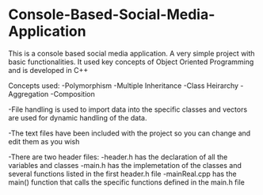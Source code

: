 # Console-Based-Social-Media-Application

This is a console based social media application. A very simple project with basic functionalities. It used key concepts of Object Oriented Programming and is developed in C++

Concepts used:
-Polymorphism
-Multiple Inheritance
-Class Heirarchy
-Aggregation
-Composition

-File handling is used to import data into the specific classes and vectors are used for dynamic handling of the data.

-The text files have been included with the project so you can change and edit them as you wish

-There are two header files:
-header.h has the declaration of all the variables and classes
-main.h has the implemetation of the classes and several functions listed in the first header.h file
-mainReal.cpp has the main() function that calls the specific functions defined in the main.h file
